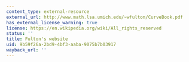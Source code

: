 ```yaml
---
content_type: external-resource
external_url: http://www.math.lsa.umich.edu/~wfulton/CurveBook.pdf
has_external_license_warning: true
license: https://en.wikipedia.org/wiki/All_rights_reserved
status: ''
title: Fulton's website
uid: 9b59f26a-2bd9-4bf3-aaba-9075b7b03917
wayback_url: ''
---
```

